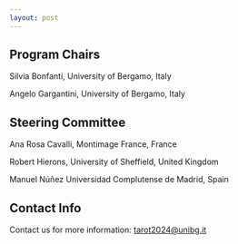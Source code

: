 ```yaml
---
layout: post
---
```

## Program Chairs
Silvia Bonfanti, University of Bergamo, Italy

Angelo Gargantini, University of Bergamo, Italy

## Steering Committee
Ana Rosa Cavalli, Montimage France, France

Robert Hierons, University of Sheffield, United Kingdom

Manuel Núñez Universidad Complutense de Madrid, Spain

## Contact Info
Contact us for more information: tarot2024@unibg.it
